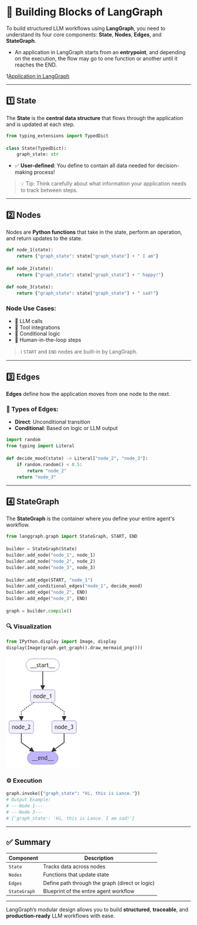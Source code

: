 # 🧱 Building Blocks of LangGraph

To build structured LLM workflows using **LangGraph**, you need to understand its four core components: **State**, **Nodes**, **Edges**, and **StateGraph**.

- An application in LangGraph starts from an **entrypoint**, and depending on the execution, the flow may go to one function or another until it reaches the END.

1[Application in LangGraph](../../assets/application.png)

---

## 1️⃣ State

The **State** is the **central data structure** that flows through the application and is updated at each step.

```python
from typing_extensions import TypedDict

class State(TypedDict):
    graph_state: str
```

* ✅ **User-defined**: You define to contain all data needed for decision-making process!
> 💡 Tip: Think carefully about what information your application needs to track between steps.


---

## 2️⃣ Nodes

Nodes are **Python functions** that take in the state, perform an operation, and return updates to the state.

```python
def node_1(state):
    return {"graph_state": state["graph_state"] + " I am"}

def node_2(state):
    return {"graph_state": state["graph_state"] + " happy!"}

def node_3(state):
    return {"graph_state": state["graph_state"] + " sad!"}
```

### Node Use Cases:

* 🔮 LLM calls
* 🧰 Tool integrations
* 🔀 Conditional logic
* 👤 Human-in-the-loop steps

> ℹ️ `START` and `END` nodes are built-in by LangGraph.

---

## 3️⃣ Edges

**Edges** define how the application moves from one node to the next.

### 🔁 Types of Edges:

* **Direct**: Unconditional transition
* **Conditional**: Based on logic or LLM output

```python
import random
from typing import Literal

def decide_mood(state) -> Literal["node_2", "node_3"]:
    if random.random() < 0.5:
        return "node_2"
    return "node_3"
```

---

## 4️⃣ StateGraph

The **StateGraph** is the container where you define your entire agent's workflow.

```python
from langgraph.graph import StateGraph, START, END

builder = StateGraph(State)
builder.add_node("node_1", node_1)
builder.add_node("node_2", node_2)
builder.add_node("node_3", node_3)

builder.add_edge(START, "node_1")
builder.add_conditional_edges("node_1", decide_mood)
builder.add_edge("node_2", END)
builder.add_edge("node_3", END)

graph = builder.compile()
```

### 🔍 Visualization

```python
from IPython.display import Image, display
display(Image(graph.get_graph().draw_mermaid_png()))
```

![Visulization of Graph](../../assets/basic_graph.jpeg)

### ⚙️ Execution

```python
graph.invoke({"graph_state": "Hi, this is Lance."})
# Output Example:
# ---Node 1---
# ---Node 3---
# {'graph_state': 'Hi, this is Lance. I am sad!'}
```

---

## ✅ Summary

| Component    | Description                                     |
| ------------ | ----------------------------------------------- |
| `State`      | Tracks data across nodes                        |
| `Nodes`      | Functions that update state                     |
| `Edges`      | Define path through the graph (direct or logic) |
| `StateGraph` | Blueprint of the entire agent workflow          |

---

LangGraph’s modular design allows you to build **structured**, **traceable**, and **production-ready** LLM workflows with ease.
